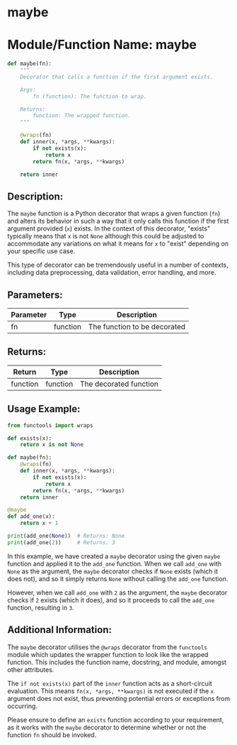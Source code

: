 # maybe

# Module/Function Name: maybe

```python
def maybe(fn):
    """
    Decorator that calls a function if the first argument exists.

    Args:
        fn (function): The function to wrap.

    Returns:
        function: The wrapped function.
    """

    @wraps(fn)
    def inner(x, *args, **kwargs):
        if not exists(x):
            return x
        return fn(x, *args, **kwargs)

    return inner 
```

## Description:

The `maybe` function is a Python decorator that wraps a given function (`fn`) and alters its behavior in such a way that it only calls this function if the first argument provided (`x`) exists. In the context of this decorator, "exists" typically means that `x` is not `None` although this could be adjusted to accommodate any variations on what it means for `x` to "exist" depending on your specific use case.

This type of decorator can be tremendously useful in a number of contexts, including data preprocessing, data validation, error handling, and more.

## Parameters:

| Parameter | Type        | Description                    |
|-----------|-------------|--------------------------------|
| fn        | function    | The function to be decorated |

## Returns:

| Return    | Type        | Description                    |
|-----------|-------------|--------------------------------|
| function  | function    | The decorated function |

## Usage Example:

```python
from functools import wraps

def exists(x):
    return x is not None

def maybe(fn):
    @wraps(fn)
    def inner(x, *args, **kwargs):
        if not exists(x):
            return x
        return fn(x, *args, **kwargs)
    return inner

@maybe
def add_one(x):
    return x + 1

print(add_one(None))  # Returns: None
print(add_one(2))     # Returns: 3
```

In this example, we have created a `maybe` decorator using the given `maybe` function and applied it to the `add_one` function. When we call `add_one` with `None` as the argument, the `maybe` decorator checks if `None` exists (which it does not), and so it simply returns `None` without calling the `add_one` function. 

However, when we call `add_one` with `2` as the argument, the `maybe` decorator checks if `2` exists (which it does), and so it proceeds to call the `add_one` function, resulting in `3`.

## Additional Information:

The `maybe` decorator utilises the `@wraps` decorator from the `functools` module which updates the wrapper function to look like the wrapped function. This includes the function name, docstring, and module, amongst other attributes.

The `if not exists(x)` part of the `inner` function acts as a short-circuit evaluation. This means `fn(x, *args, **kwargs)` is not executed if the `x` argument does not exist, thus preventing potential errors or exceptions from occurring.

Please ensure to define an `exists` function according to your requirement, as it works with the `maybe` decorator to determine whether or not the function `fn` should be invoked.
